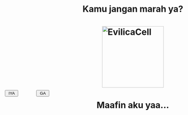 
</head>
<body>
<h1 align="center"> Kamu jangan marah ya? <h1>
<img alt="EvilicaCell" src="https://i.pinimg.com/originals/c4/a8/bb/c4a8bbccd39e2279cd1519b8e3ed42f7.gif" height="200" style="display:block; margin:auto;" />
<h1 align="center">Maafin aku yaa...</h1>
<div id="By" style="position:absolute; left:64px; top:370px; width:210px;
height:210px;">
<input type="button" value=" IYA " onClick="f1()" />
</div>
<div ID="Bn" style="position:absolute; left:166px; top:370px; width:210px; height:210px;">
<input type="button" value=" GA " onMouseOver="f()" />
</div>

</body>
</html>
